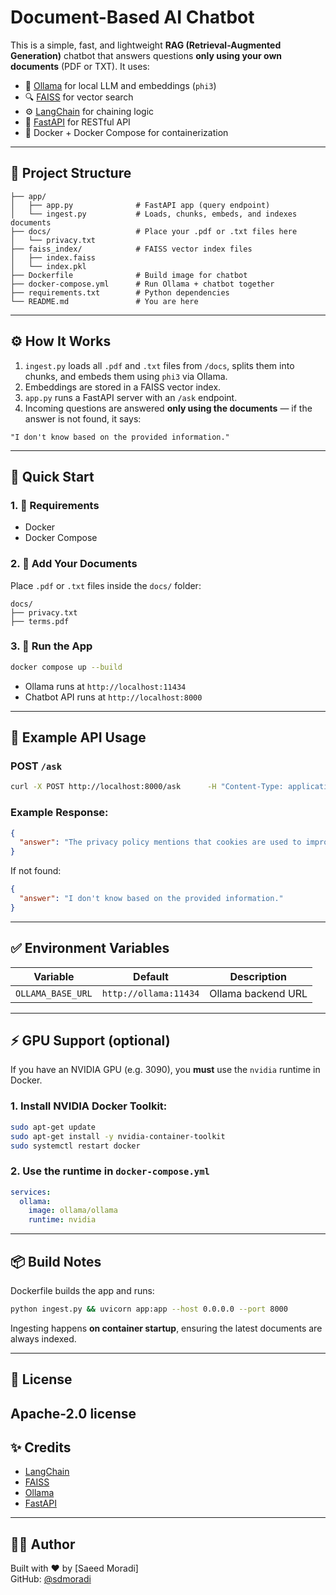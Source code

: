 # Document-Based AI Chatbot

This is a simple, fast, and lightweight **RAG (Retrieval-Augmented Generation)** chatbot that answers questions **only using your own documents** (PDF or TXT). It uses:

- 🧠 [Ollama](https://ollama.com) for local LLM and embeddings (`phi3`)
- 🔍 [FAISS](https://github.com/facebookresearch/faiss) for vector search
- ⚙️ [LangChain](https://www.langchain.com) for chaining logic
- 🚀 [FastAPI](https://fastapi.tiangolo.com) for RESTful API
- 🐳 Docker + Docker Compose for containerization

---

## 📁 Project Structure

```
├── app/
│   ├── app.py              # FastAPI app (query endpoint)
│   └── ingest.py           # Loads, chunks, embeds, and indexes documents
├── docs/                   # Place your .pdf or .txt files here
│   └── privacy.txt
├── faiss_index/            # FAISS vector index files
│   ├── index.faiss
│   └── index.pkl
├── Dockerfile              # Build image for chatbot
├── docker-compose.yml      # Run Ollama + chatbot together
├── requirements.txt        # Python dependencies
└── README.md               # You are here
```

---

## ⚙️ How It Works

1. `ingest.py` loads all `.pdf` and `.txt` files from `/docs`, splits them into chunks, and embeds them using `phi3` via Ollama.
2. Embeddings are stored in a FAISS vector index.
3. `app.py` runs a FastAPI server with an `/ask` endpoint.
4. Incoming questions are answered **only using the documents** — if the answer is not found, it says:

```
"I don't know based on the provided information."
```

---

## 🚀 Quick Start

### 1. 🧱 Requirements

- Docker
- Docker Compose

### 2. 📂 Add Your Documents

Place `.pdf` or `.txt` files inside the `docs/` folder:

```
docs/
├── privacy.txt
├── terms.pdf
```

### 3. 🐳 Run the App

```bash
docker compose up --build
```

- Ollama runs at `http://localhost:11434`
- Chatbot API runs at `http://localhost:8000`

---

## 📡 Example API Usage

### POST `/ask`

```bash
curl -X POST http://localhost:8000/ask      -H "Content-Type: application/json"      -d '{"question": "What does the privacy policy say about cookies?"}'
```

### Example Response:

```json
{
  "answer": "The privacy policy mentions that cookies are used to improve user experience..."
}
```

If not found:

```json
{
  "answer": "I don't know based on the provided information."
}
```

---

## ✅ Environment Variables

| Variable         | Default               | Description              |
|------------------|------------------------|--------------------------|
| `OLLAMA_BASE_URL`| `http://ollama:11434`  | Ollama backend URL       |

---
## ⚡️ GPU Support (optional)

If you have an NVIDIA GPU (e.g. 3090), you **must** use the `nvidia` runtime in Docker.

### 1. Install NVIDIA Docker Toolkit:

```bash
sudo apt-get update
sudo apt-get install -y nvidia-container-toolkit
sudo systemctl restart docker
```
### 2. Use the runtime in `docker-compose.yml`

```yaml
services:
  ollama:
    image: ollama/ollama
    runtime: nvidia
```
---

## 📦 Build Notes

Dockerfile builds the app and runs:

```bash
python ingest.py && uvicorn app:app --host 0.0.0.0 --port 8000
```

Ingesting happens **on container startup**, ensuring the latest documents are always indexed.

---

## 📄 License

Apache-2.0 license
---

## ✨ Credits

- [LangChain](https://github.com/langchain-ai/langchain)
- [FAISS](https://github.com/facebookresearch/faiss)
- [Ollama](https://ollama.com)
- [FastAPI](https://fastapi.tiangolo.com)

---

## 🙋‍♂️ Author

Built with ❤️ by [Saeed Moradi]  
GitHub: [@sdmoradi](https://github.com/sdmoradi/)
